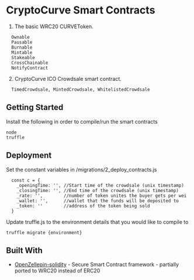 # CryptoCurve Smart Contracts

1) The basic WRC20 CURVEToken.
```
  Ownable
  Pausable
  Burnable
  Mintable
  Stakeable
  CrossChainable
  NotifyContract
```

2) CryptoCurve ICO Crowdsale smart contract.
```
  TimedCrowdsale, MintedCrowdsale, WhitelistedCrowdsale
```

## Getting Started

Install the following in order to compile/run the smart contracts
```
node
truffle
```

## Deployment


Set the constant variables in /migrations/2_deploy_contracts.js
```
  const c = {
    _openingTime: '', //Start time of the crowdsale (unix timestamp)
    _closingTime: '', //End time of the crowdsale (unix timestamp)
    _rate: '',        //number of token unites the buyer gets per wei
    _wallet: '',      //wallet that the funds will be deposited to
    _token: ''        //address of the token being sold
  }
```

Update truffle.js to the environment details that you would like to compile to

```
truffle migrate {environment}
```

## Built With

* [OpenZellepin-solidity](https://github.com/OpenZeppelin/openzeppelin-solidity) - Secure Smart Contract framework - partially ported to WRC20 instead of ERC20
